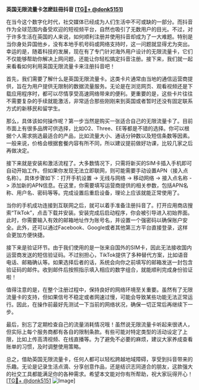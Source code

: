**英国无限流量卡怎麽註冊抖音 [[TG💪+ @donk5151](https://t.me/s/donk5151)]**

在当今这个数字化时代，社交媒体已经成为人们生活中不可或缺的一部分。而抖音作为全球范围内备受欢迎的短视频平台，自然也吸引了无数用户的目光。不过，对于许多生活在英国的人来说，如何顺利注册并使用抖音却成为了一大难题。特别是当你身处异国他乡，没有本地手机号码或网络支持时，这一问题就显得尤为突出。幸运的是，随着科技的发展，现在有了专门针对海外用户设计的无限流量卡，它们不仅能够帮助你解决上网问题，还能让你轻松搞定抖音注册。接下来，我们就一起来看看如何利用英国无限流量卡来注册抖音吧！

首先，我们需要了解什么是英国无限流量卡。这类卡片通常由当地的通信运营商提供，旨在为用户提供无限制的数据流量服务。无论是在浏览网页、观看视频还是下载应用程序时，都可以尽情享受高速网络带来的便利。更重要的是，这些卡片往往不需要复杂的手续就能激活，非常适合那些刚刚来到英国或者暂时还没有固定联系方式的新移民和留学生。

那么，具体该如何操作呢？第一步当然是购买一张适合自己的无限流量卡了。目前市面上有很多品牌可供选择，比如O2、Three、EE等都是不错的选择。你可以根据个人需求挑选最适合的产品，比如流量大小、通话分钟数以及短信条数等因素。一般来说，价格会根据套餐内容有所不同，所以建议提前做好功课，比较几家之后再做决定。

接下来就是安装和激活流程了。大多数情况下，只需将新买的SIM卡插入手机即可自动开始工作。但如果你发现无法立即联网，则可能需要手动设置APN（接入点名称）。具体步骤如下：打开手机设置 -> 无线与网络 -> 移动网络 -> 接入点名称 -> 添加新的APN信息。在这里，你需要填写运营商提供的相关参数，包括APN名称、用户名、密码等等。完成设置后重启设备，理论上应该就能正常使用了。

当你的手机成功连接到互联网之后，就可以着手准备注册抖音了。打开应用商店搜索“TikTok”，点击下载并安装。安装完成后启动程序，你会被引导进入初始界面。此时，你需要输入有效的邮箱地址作为账号名，并设置一个强密码以确保账户安全。此外，还可以通过Facebook、Google或者其他第三方平台直接登录，这样会更加方便快捷。

接下来是验证环节。由于我们使用的是一张来自国外的SIM卡，因此无法接收国内运营商发送的短信验证码。不过别担心，TikTok提供了多种替代方案，比如语音电话、邮箱确认等。如果选择后者的话，系统会向你之前填写的邮箱发送一封包含验证码的邮件。收到邮件后按照指示填入相应的数字组合，就能顺利完成身份验证啦！

值得注意的是，在整个注册过程中，保持良好的网络环境至关重要。虽然有了无限流量卡的支持，但如果信号不稳定或者网速过慢，可能会导致某些功能无法正常运行。因此，在操作前最好先测试一下当前的网络状况，确保一切正常后再继续下一步。

最后，别忘了定期检查自己的流量消耗情况哦！虽然说无限流量卡听起来很诱人，但实际上每个服务商都有各自的限制条款。有些可能对特定类型的活动设定了上限，比如上传高清视频、在线直播等。为了避免不必要的麻烦，建议大家养成查看账单的习惯，及时调整使用策略。

总之，借助英国无限流量卡，任何人都可以轻松跨越地域障碍，享受到抖音带来的乐趣。无论是记录生活点滴、分享创意作品，还是结识志同道合的朋友，这款强大的社交工具都能满足你的各种需求。希望本文能对你有所帮助，祝大家玩得开心！[[TG💪+ @donk5151](https://t.me/s/donk5151) ![Image](https://i.postimg.cc/rwNCRYN7/Snipaste-2025-04-30-17-27-05.png)]